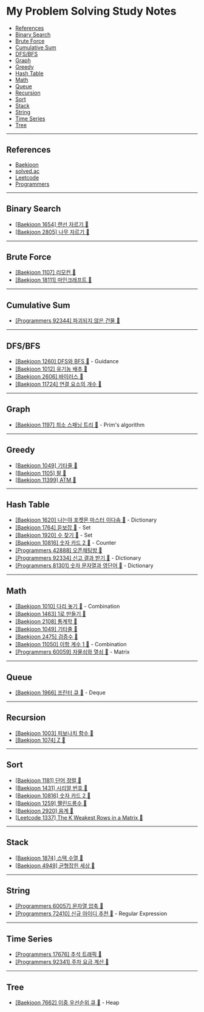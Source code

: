 # My Problem Solving Study Notes
  - [References](#references)
  - [Binary Search](#binary-search)
  - [Brute Force](#brute-force)
  - [Cumulative Sum](#cumulative-sum)
  - [DFS/BFS](#dfsbfs)
  - [Graph](#graph)
  - [Greedy](#greedy)
  - [Hash Table](#hash-table)
  - [Math](#math)
  - [Queue](#queue)
  - [Recursion](#recursion)
  - [Sort](#sort)
  - [Stack](#stack)
  - [String](#string)
  - [Time Series](#time-series)
  - [Tree](#tree)

<!-- Medals  -->
<!-- 🥇 🥈 🥉 -->

---

## References
- [Baekjoon](https://www.acmicpc.net/)
- [solved.ac](https://solved.ac/)
- [Leetcode](https://leetcode.com/problemset/all/)
- [Programmers](https://school.programmers.co.kr/learn/challenges)

---

## Binary Search
- [[Baekjoon 1654] 랜선 자르기 🥈](baekjoon/02_silver/n1654.py)
- [[Baekjoon 2805] 나무 자르기 🥈](baekjoon/02_silver/n2805.py)

---

## Brute Force
- [[Baekjoon 1107] 리모컨 🥇](baekjoon/03_gold/n1107.py)
- [[Baekjoon 18111] 마인크래프트 🥈](baekjoon/02_silver/n18111.py)

---

## Cumulative Sum
- [[Programmers 92344] 파괴되지 않은 건물 🥇](programmers/kakao/lv3/n92344.py)

---

## DFS/BFS
- [[Baekjoon 1260] DFS와 BFS 🥈](baekjoon/02_silver/n1260.py) - Guidance
- [[Baekjoon 1012] 유기농 배추 🥈](baekjoon/02_silver/n1012.py)
- [[Baekjoon 2606] 바이러스 🥈](baekjoon/02_silver/n2606.py)
- [[Baekjoon 11724] 연결 요소의 개수 🥈](baekjoon/02_silver/n11724.py)

---

## Graph
- [[Baekjoon 1197] 최소 스패닝 트리 🥇](baekjoon/03_gold/n1197.py) - Prim's algorithm

---

## Greedy
- [[Baekjoon 1049] 기타줄 🥈](baekjoon/02_silver/n1049.py)
- [[Baekjoon 1105] 팔 🥈](baekjoon/02_silver/n1105.py)
- [[Baekjoon 11399] ATM 🥈](baekjoon/02_silver/n11399.py)

---

## Hash Table
- [[Baekjoon 1620] 나는야 포켓몬 마스터 이다솜 🥈](baekjoon/02_silver/n1620.py) - Dictionary
- [[Baekjoon 1764] 듣보잡 🥈](baekjoon/02_silver/n1764.py) - Set
- [[Baekjoon 1920] 수 찾기 🥈](baekjoon/02_silver/n1920.py) - Set
- [[Baekjoon 10816] 숫자 카드 2 🥈](baekjoon/02_silver/n10816.py) - Counter
- [[Programmers 42888] 오픈채팅방 🥈](programmers/kakao/lv2/n42888.py)
- [[Programmers 92334] 신고 결과 받기 🥉](programmers/kakao/lv1/n92334.py) - Dictionary
- [[Programmers 81301] 숫자 문자열과 영단어 🥉](programmers/kakao/lv1/n81301.py) - Dictionary

---

## Math
- [[Baekjoon 1010] 다리 놓기 🥈](baekjoon/02_silver/n1010.py) - Combination
- [[Baekjoon 1463] 1로 만들기 🥈](baekjoon/02_silver/n1463.py)
- [[Baekjoon 2108] 통계학 🥈](baekjoon/02_silver/n2108.py)
- [[Baekjoon 1049] 기타줄 🥈](baekjoon/02_silver/n1049.py)
- [[Baekjoon 2475] 검증수 🥉](baekjoon/01_bronze/n2475.py)
- [[Baekjoon 11050] 이항 계수 1 🥉](baekjoon/01_bronze/n11050.py) - Combination
- [[Programmers 60059] 자물쇠와 열쇠 🥇](programmers/kakao/lv3/n60059.py) - Matrix

---

## Queue
- [[Baekjoon 1966] 프린터 큐 🥈](baekjoon/02_silver/n1966.py) - Deque

---

## Recursion
- [[Baekjoon 1003] 피보나치 함수 🥈](baekjoon/02_silver/n1003.py)
- [[Baekjoon 1074] Z 🥈](baekjoon/02_silver/n1074.py)

---

## Sort
- [[Baekjoon 1181] 단어 정렬 🥈](baekjoon/02_silver/n1181.py)
- [[Baekjoon 1431] 시리얼 번호 🥈](baekjoon/02_silver/n1431.py)
- [[Baekjoon 10816] 숫자 카드 2 🥈](baekjoon/02_silver/n10816.py)
- [[Baekjoon 1259] 팰린드롬수 🥉](baekjoon/01_bronze/n1259.py)
- [[Baekjoon 2920] 음계 🥉](baekjoon/01_bronze/n2920.py)
- [[Leetcode 1337] The K Weakest Rows in a Matrix 🥉](leetcode/01_easy/n1337.py)

---

## Stack
- [[Baekjoon 1874] 스택 수열 🥈](baekjoon/02_silver/n1874.py)
- [[Baekjoon 4949] 균형잡힌 세상 🥈](baekjoon/02_silver/n4949.py)

---

## String
- [[Programmers 60057] 문자열 압축 🥈](programmers/kakao/lv2/n60057.py)
- [[Programmers 72410] 신규 아이디 추천 🥉](programmers/kakao/lv1/n72410.py) - Regular Expression

---

## Time Series
- [[Programmers 17676] 추석 트래픽 🥇](programmers/kakao/lv3/n17676.py)
- [[Programmers 92341] 주차 요금 계산 🥈](programmers/kakao/lv2/n92341.py)

---

## Tree
- [[Baekjoon 7662] 이중 우선순위 큐 🥇](baekjoon/03_gold/n7662.py) - Heap
